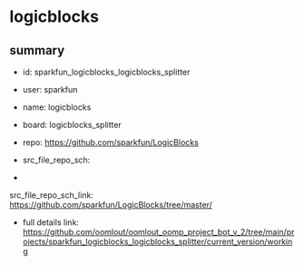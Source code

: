 # logicblocks
 
## summary 
* id: sparkfun_logicblocks_logicblocks_splitter
* user: sparkfun
* name: logicblocks
* board: logicblocks_splitter
* repo: https://github.com/sparkfun/LogicBlocks



* src_file_repo_sch: 
*
 src_file_repo_sch_link: https://github.com/sparkfun/LogicBlocks/tree/master/
* full details link: https://github.com/oomlout/oomlout_oomp_project_bot_v_2/tree/main/projects/sparkfun_logicblocks_logicblocks_splitter/current_version/working  






